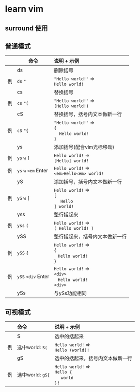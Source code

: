 # learn vim
## surround  使用
普通模式
--------
|     | 命令                   | 说明 + 示例                                                                          |
| --: | -------------------- | :------------------------------------------------------------------------------- |
|     | ds                   | 删除括号                                                                             |
|   例 | `ds` `"`             | `"Hello world!"` =><br> `Hello world!`                                           |
|     | cs                   | 替换括号                                                                             |
|   例 | `cs` `"(`            | `"Hello world!"` =><br> `(Hello world!)`                                         |
|     | cS                   | 替换括号，括号内文本做新一行                                                                   |
|   例 | `cS` `"{`            | `"Hello world!"` =><br> `{` <br> &nbsp;&nbsp;&nbsp;&nbsp;`Hello world!` <br> `}` |
|     | ys                   | 添加括号(配合vim光标移动)                                                                  |
|   例 | `ys` `w` `[`         | `Hello world!` =><br> `[Hello] world!`                                           |
|   例 | `ys` `w` `<em` Enter | `Hello world!` =><br> `<em>Hello<em> world!`                                     |
|     | yS                   | 添加括号，括号内文本做新一行                                                                   |
|   例 | `yS` `w` `[`         | `Hello world!` =><br> `[` <br> &nbsp;&nbsp;&nbsp;&nbsp; `Hello` <br> `] world!`  |
|     | yss                  | 整行括起来                                                                            |
|   例 | `yss` `(`            | `Hello world!` =><br> `( Hello world! )`                                         |
|     | ySS                  | 整行括起来，括号内文本做新一行                                                                  |
|   例 | `ySS` `{`            | `Hello world!` =><br> `{` <br> &nbsp;&nbsp; `Hello world! ` <br> `}`             |
|   例 | `ySS` `<div` Enter   | `Hello world!` =><br> `<div>` <br> &nbsp;&nbsp; `Hello world! ` <br> `<div>`     |
|     | ySs                  | 与ySs功能相同                                                                         |


可视模式
--------
|     | 命令             | 说明 + 示例                                                               |
| --: | :------------- | :-------------------------------------------------------------------- |
|     | S              | 选中的括起来                                                                |
|   例 | 选中world: `S(`  | `Hello world!` =><br> `Hello (world)!`                                |
|     | gS             | 选中的括起来，括号内文本做新一行                                                      |
|   例 | 选中world: `gS{` | `Hello world!` =><br> `Hello {` <br> &nbsp;&nbsp; ` world` <br> `}! ` |

